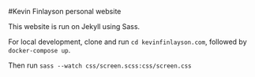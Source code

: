 #Kevin Finlayson personal website

This website is run on Jekyll using Sass.

For local development, clone and run `cd kevinfinlayson.com`, followed by `docker-compose up`.

Then run `sass --watch css/screen.scss:css/screen.css`
